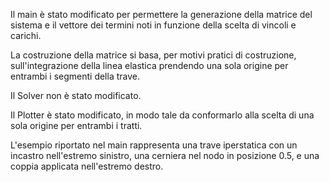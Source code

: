 Il main è stato modificato per permettere la generazione della matrice del sistema e il vettore dei termini noti in funzione della scelta di vincoli e carichi.


La costruzione della matrice si basa, per motivi pratici di costruzione, sull'integrazione della linea elastica prendendo una sola origine per entrambi i segmenti della trave.


Il Solver non è stato modificato.


Il Plotter è stato modificato, in modo tale da conformarlo alla scelta di una sola origine per entrambi i tratti.

L'esempio riportato nel main rappresenta una trave iperstatica con un incastro nell'estremo sinistro, una cerniera nel nodo in posizione 0.5, e una coppia applicata nell'estremo destro.
